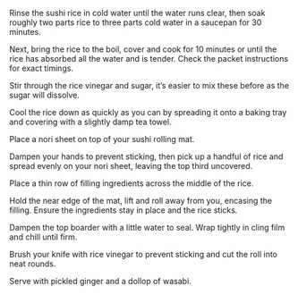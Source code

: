 Rinse the sushi rice in cold water until the water runs clear, then soak roughly two parts rice to three parts cold water in a saucepan for 30 minutes.

Next, bring the rice to the boil, cover and cook for 10 minutes or until the rice has absorbed all the water and is tender. Check the packet instructions for exact timings.

Stir through the rice vinegar and sugar, it’s easier to mix these before as the sugar will dissolve.

Cool the rice down as quickly as you can by spreading it onto a baking tray and covering with a slightly damp tea towel.


Place a nori sheet on top of your sushi rolling mat.

Dampen your hands to prevent sticking, then pick up a handful of rice and spread evenly on your nori sheet, leaving the top third uncovered.

Place a thin row of filling ingredients across the middle of the rice.


Hold the near edge of the mat, lift and roll away from you, encasing the filling. Ensure the ingredients stay in place and the rice sticks.

Dampen the top boarder with a little water to seal. Wrap tightly in cling film and chill until firm.

Brush your knife with rice vinegar to prevent sticking and cut the roll into neat rounds.

Serve with pickled ginger and a dollop of wasabi.